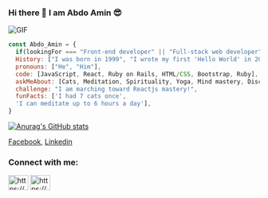  ### Hi there 👋 I am Abdo Amin 😎

![GIF](https://45.media.tumblr.com/953aa61572f61a52c032b8d1303c2f94/tumblr_o3irc5PTnD1tqtfrjo1_500.gif)
```javascript
const Abdo_Amin = {
  if(lookingFor === "Front-end developer" || "Full-stack web developer"),
  History: ["I was born in 1999", "I wrote my first 'Hello World' in 2017"],
  pronouns: ["He", "Him"],
  code: [JavaScript, React, Ruby on Rails, HTML/CSS, Bootstrap, Ruby],
  askMeAbout: [Cats, Meditation, Spirituality, Yoga, Mind mastery, Discipline],
  challenge: "I am marching toward Reactjs mastery!",
  funFacts: ['I had 7 cats once', 
  'I can meditate up to 6 hours a day'],
}
```

[![Anurag's GitHub stats](https://github-readme-stats.vercel.app/api?username=AbdelrhmanAmin)](https://github.com/anuraghazra/github-readme-stats)

[Facebook](https://www.facebook.com/AliZien1999),
[Linkedin](https://www.linkedin.com/in/abdo-amin-ab786a1b0/)

<h3 align="left">Connect with me:</h3>
<p align="left">
<a href="https://linkedin.com/in/https://www.linkedin.com/in/abdo-amin-ab786a1b0//" target="blank"><img align="center" src="https://cdn.jsdelivr.net/npm/simple-icons@3.0.1/icons/linkedin.svg" alt="https://www.linkedin.com/in/abdo-amin-ab786a1b0/" height="30" width="40" /></a>
<a href="https://www.facebook.com/AliZien1999/" target="blank"><img align="center" src="https://cdn.jsdelivr.net/npm/simple-icons@3.0.1/icons/facebook.svg" alt="https://www.facebook.com/AliZien1999/" height="30" width="40" /></a>
</p>
